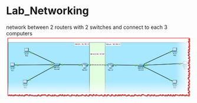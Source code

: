 # Lab_Networking
network between 2 routers  with 2 switches and connect to each 3 computers
<img src="https://github.com/MohamedAbdiaziz/Lab_Networking/blob/main/lab%202X2%202.png">
